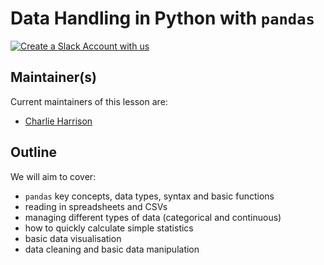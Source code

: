 # Data Handling in Python with `pandas`

[![Create a Slack Account with us](https://img.shields.io/badge/Create_Slack_Account-The_Carpentries-071159.svg)](https://swc-slack-invite.herokuapp.com/)

## Maintainer(s)

Current maintainers of this lesson are:

* [Charlie Harrison](https://github.com/charliejharrison)

## Outline
We will aim to cover:

- `pandas` key concepts, data types, syntax and basic functions
- reading in spreadsheets and CSVs
- managing different types of data (categorical and continuous)
- how to quickly calculate simple statistics
- basic data visualisation
- data cleaning and basic data manipulation

[lesson-example]: https://carpentries.github.io/lesson-example
